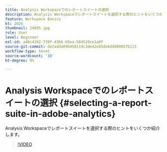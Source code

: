 ```yaml
---
title: Analysis Workspaceでのレポートスイートの選択
description: Analysis Workspaceでレポートスイートを選択する際のヒントをいくつか紹介します。
feature: Workspace Basics
kt: 2026
thumbnail: 24095.jpg
role: User
level: Beginner
exl-id: a46c4392-739f-4366-b5ea-504519ce1a0f
source-git-commit: de2adda096458119c3de42e85de4d49898576113
workflow-type: tm+mt
source-wordcount: '38'
ht-degree: 0%

---
```


# Analysis Workspaceでのレポートスイートの選択 {#selecting-a-report-suite-in-adobe-analytics}

Analysis Workspaceでレポートスイートを選択する際のヒントをいくつか紹介します。

>[!VIDEO](https://video.tv.adobe.com/v/23967/?quality=12&learn=on)
